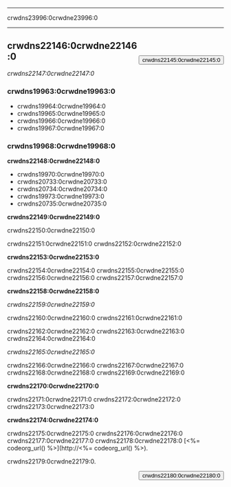 * * *

crwdns23996:0crwdne23996:0

* * *

[<button style="float: right; margin-top: 50px">crwdns22145:0crwdne22145:0</button>](/#join)

## crwdns22146:0crwdne22146:0

*crwdns22147:0crwdne22147:0*

### crwdns19963:0crwdne19963:0

  * crwdns19964:0crwdne19964:0
  * crwdns19965:0crwdne19965:0
  * crwdns19966:0crwdne19966:0
  * crwdns19967:0crwdne19967:0

### crwdns19968:0crwdne19968:0

**crwdns22148:0crwdne22148:0**

  * crwdns19970:0crwdne19970:0
  * crwdns20733:0crwdne20733:0
  * crwdns20734:0crwdne20734:0
  * crwdns19973:0crwdne19973:0
  * crwdns20735:0crwdne20735:0

**crwdns22149:0crwdne22149:0**

crwdns22150:0crwdne22150:0

crwdns22151:0crwdne22151:0 crwdns22152:0crwdne22152:0

**crwdns22153:0crwdne22153:0**

crwdns22154:0crwdne22154:0 crwdns22155:0crwdne22155:0 crwdns22156:0crwdne22156:0 crwdns22157:0crwdne22157:0

**crwdns22158:0crwdne22158:0**

*crwdns22159:0crwdne22159:0*

crwdns22160:0crwdne22160:0 crwdns22161:0crwdne22161:0

crwdns22162:0crwdne22162:0 crwdns22163:0crwdne22163:0 crwdns22164:0crwdne22164:0

*crwdns22165:0crwdne22165:0*

crwdns22166:0crwdne22166:0 crwdns22167:0crwdne22167:0 crwdns22168:0crwdne22168:0 crwdns22169:0crwdne22169:0

**crwdns22170:0crwdne22170:0**

crwdns22171:0crwdne22171:0 crwdns22172:0crwdne22172:0 crwdns22173:0crwdne22173:0

**crwdns22174:0crwdne22174:0**

crwdns22175:0crwdne22175:0 crwdns22176:0crwdne22176:0 crwdns22177:0crwdne22177:0 crwdns22178:0crwdne22178:0 [<%= codeorg_url() %>](http://<%= codeorg_url() %>).

  
crwdns22179:0crwdne22179:0.

<a style="display: block" href="/#join"><button style="float: right;">crwdns22180:0crwdne22180:0</button></a>